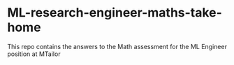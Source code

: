 # ML-research-engineer-maths-take-home

This repo contains the answers to the Math assessment for the ML Engineer position at MTailor
